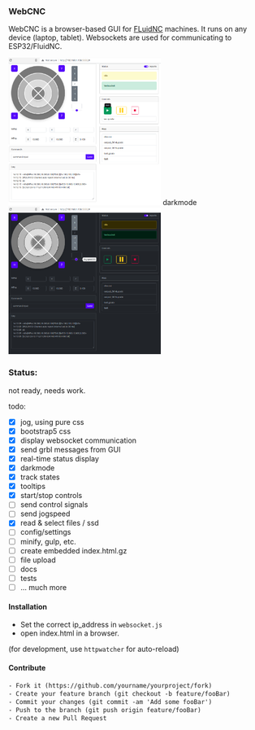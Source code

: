 

### WebCNC
WebCNC is a browser-based GUI for [FLuidNC](https://github.com/bdring/FluidNC/) machines.
It runs on any device (laptop, tablet). 
Websockets are used for communicating to ESP32/FluidNC.

<img src="https://raw.githubusercontent.com/Alex-CodeLab/webcnc/main/docs/jog.png" width="300">
darkmode
<img src="https://raw.githubusercontent.com/Alex-CodeLab/webcnc/main/docs/darkmode.png" width="300">

### Status:
not ready, needs work.  

todo:
- [x] jog, using pure css 
- [x] bootstrap5 css
- [x] display websocket communication
- [x] send grbl messages from GUI
- [x] real-time status display
- [x] darkmode
- [x] track states
- [x] tooltips
- [x] start/stop controls
- [ ] send control signals
- [ ] send jogspeed
- [x] read & select files / ssd
- [ ] config/settings
- [ ] minify, gulp, etc.
- [ ] create embedded index.html.gz
- [ ] file upload
- [ ] docs
- [ ] tests
- [ ] ... much more

#### Installation

- Set the correct ip_address in `websocket.js`
- open index.html in a browser.

(for development, use `httpwatcher` for auto-reload)

#### Contribute

    - Fork it (https://github.com/yourname/yourproject/fork)
    - Create your feature branch (git checkout -b feature/fooBar)
    - Commit your changes (git commit -am 'Add some fooBar')
    - Push to the branch (git push origin feature/fooBar)
    - Create a new Pull Request
